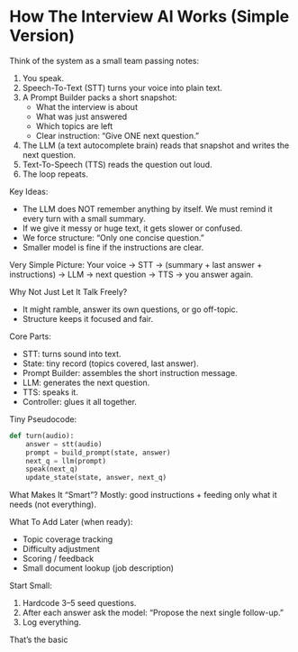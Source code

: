 # How The Interview AI Works (Simple Version)

Think of the system as a small team passing notes:

1. You speak.
2. Speech-To-Text (STT) turns your voice into plain text.
3. A Prompt Builder packs a short snapshot:
   - What the interview is about
   - What was just answered
   - Which topics are left
   - Clear instruction: “Give ONE next question.”
4. The LLM (a text autocomplete brain) reads that snapshot and writes the next question.
5. Text-To-Speech (TTS) reads the question out loud.
6. The loop repeats.

Key Ideas:
- The LLM does NOT remember anything by itself. We must remind it every turn with a small summary.
- If we give it messy or huge text, it gets slower or confused.
- We force structure: “Only one concise question.”
- Smaller model is fine if the instructions are clear.

Very Simple Picture:
Your voice -> STT -> (summary + last answer + instructions) -> LLM -> next question -> TTS -> you answer again.

Why Not Just Let It Talk Freely?
- It might ramble, answer its own questions, or go off-topic.
- Structure keeps it focused and fair.

Core Parts:
- STT: turns sound into text.
- State: tiny record (topics covered, last answer).
- Prompt Builder: assembles the short instruction message.
- LLM: generates the next question.
- TTS: speaks it.
- Controller: glues it all together.

Tiny Pseudocode:
```python
def turn(audio):
    answer = stt(audio)
    prompt = build_prompt(state, answer)
    next_q = llm(prompt)
    speak(next_q)
    update_state(state, answer, next_q)
```

What Makes It “Smart”?
Mostly: good instructions + feeding only what it needs (not everything).

What To Add Later (when ready):
- Topic coverage tracking
- Difficulty adjustment
- Scoring / feedback
- Small document lookup (job description)

Start Small:
1. Hardcode 3–5 seed questions.
2. After each answer ask the model: “Propose the next single follow-up.”
3. Log everything.

That’s the basic